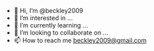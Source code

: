 - 👋 Hi, I’m @beckley2009
- 👀 I’m interested in ...
- 🌱 I’m currently learning ...
- 💞️ I’m looking to collaborate on ...
- 📫 How to reach me beckley2009@gmail.com

<!---
beckley2009/beckley2009 is a ✨ special ✨ repository because its `README.md` (this file) appears on your GitHub profile.
You can click the Preview link to take a look at your changes.
--->
